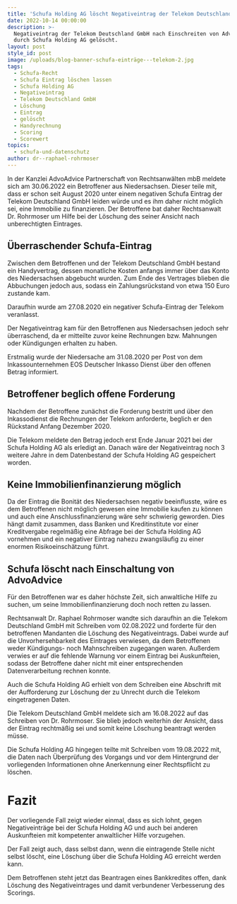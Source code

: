 ```yaml
---
title: 'Schufa Holding AG löscht Negativeintrag der Telekom Deutschland GmbH '
date: 2022-10-14 00:00:00
description: >-
  Negativeintrag der Telekom Deutschland GmbH nach Einschreiten von AdvoAdvice
  durch Schufa Holding AG gelöscht. 
layout: post
style_id: post
image: /uploads/blog-banner-schufa-einträge---telekom-2.jpg
tags:
  - Schufa-Recht
  - Schufa Eintrag löschen lassen
  - Schufa Holding AG
  - Negativeintrag
  - Telekom Deutschland GmbH
  - Löschung
  - Eintrag
  - gelöscht
  - Handyrechnung
  - Scoring
  - Scorewert
topics:
  - schufa-und-datenschutz
author: dr--raphael-rohrmoser
---
```

In der Kanzlei AdvoAdvice Partnerschaft von Rechtsanwälten mbB meldete sich am 30.06.2022 ein Betroffener aus Niedersachsen. Dieser teile mit, dass er schon seit August 2020 unter einem negativen Schufa Eintrag der Telekom Deutschland GmbH leiden würde und es ihm daher nicht möglich sei, eine Immobilie zu finanzieren. Der Betroffene bat daher Rechtsanwalt Dr. Rohrmoser um Hilfe bei der Löschung des seiner Ansicht nach unberechtigten Eintrages.

## Überraschender Schufa-Eintrag

Zwischen dem Betroffenen und der Telekom Deutschland GmbH bestand ein Handyvertrag, dessen monatliche Kosten anfangs immer über das Konto des Niedersachsen abgebucht wurden. Zum Ende des Vertrages blieben die Abbuchungen jedoch aus, sodass ein Zahlungsrückstand von etwa 150 Euro zustande kam.

Daraufhin wurde am 27.08.2020 ein negativer Schufa-Eintrag der Telekom veranlasst.

Der Negativeintrag kam für den Betroffenen aus Niedersachsen jedoch sehr überraschend, da er mitteilte zuvor keine Rechnungen bzw. Mahnungen oder Kündigungen erhalten zu haben.

Erstmalig wurde der Niedersache am 31.08.2020 per Post von dem Inkassounternehmen EOS Deutscher Inkasso Dienst über den offenen Betrag informiert.

## Betroffener beglich offene Forderung

Nachdem der Betroffene zunächst die Forderung bestritt und über den Inkassodienst die Rechnungen der Telekom anforderte, beglich er den Rückstand Anfang Dezember 2020.

Die Telekom meldete den Betrag jedoch erst Ende Januar 2021 bei der Schufa Holding AG als erledigt an. Danach wäre der Negativeintrag noch 3 weitere Jahre in dem Datenbestand der Schufa Holding AG gespeichert worden.

## Keine Immobilienfinanzierung möglich

Da der Eintrag die Bonität des Niedersachsen negativ beeinflusste, wäre es dem Betroffenen nicht möglich gewesen eine Immobilie kaufen zu können und auch eine Anschlussfinanzierung wäre sehr schwierig geworden. Dies hängt damit zusammen, dass Banken und Kreditinstitute vor einer Kreditvergabe regelmä&szlig;ig eine Abfrage bei der Schufa Holding AG vornehmen und ein negativer Eintrag nahezu zwangsläufig zu einer enormen Risikoeinschätzung führt.

## Schufa löscht nach Einschaltung von AdvoAdvice

Für den Betroffenen war es daher höchste Zeit, sich anwaltliche Hilfe zu suchen, um seine Immobilienfinanzierung doch noch retten zu lassen.&nbsp;

Rechtsanwalt Dr. Raphael Rohrmoser wandte sich daraufhin an die Telekom Deutschland GmbH mit Schreiben vom 02.08.2022 und forderte für den betroffenen Mandanten die Löschung des Negativeintrags. Dabei wurde auf die Unvorhersehbarkeit des Eintrages verwiesen, da dem Betroffenen weder Kündigungs- noch Mahnschreiben zugegangen waren. Au&szlig;erdem verwies er auf die fehlende Warnung vor einem Eintrag bei Auskunfteien, sodass der Betroffene daher nicht mit einer entsprechenden Datenverarbeitung rechnen konnte.

Auch die Schufa Holding AG erhielt von dem Schreiben eine Abschrift mit der Aufforderung zur Löschung der zu Unrecht durch die Telekom eingetragenen Daten.&nbsp;

Die Telekom Deutschland GmbH meldete sich am 16.08.2022 auf das Schreiben von Dr. Rohrmoser. Sie blieb jedoch weiterhin der Ansicht, dass der Eintrag rechtmä&szlig;ig sei und somit keine Löschung beantragt werden müsse.

Die Schufa Holding AG hingegen teilte mit Schreiben vom 19.08.2022 mit, die Daten nach Überprüfung des Vorgangs und vor dem Hintergrund der vorliegenden Informationen ohne Anerkennung einer Rechtspflicht zu löschen.

# Fazit

Der vorliegende Fall zeigt wieder einmal, dass es sich lohnt, gegen Negativeinträge bei der Schufa Holding AG und auch bei anderen Auskunfteien mit kompetenter anwaltlicher Hilfe vorzugehen.&nbsp;

Der Fall zeigt auch, dass selbst dann, wenn die eintragende Stelle nicht selbst löscht, eine Löschung über die Schufa Holding AG erreicht werden kann.&nbsp;

Dem Betroffenen steht jetzt das Beantragen eines Bankkredites offen, dank Löschung des Negativeintrages und damit verbundener Verbesserung des Scorings.&nbsp;

&nbsp;